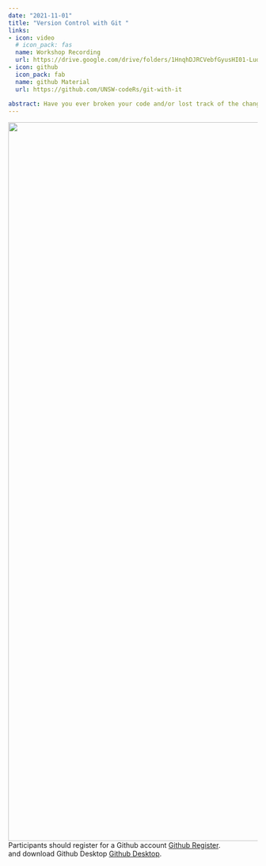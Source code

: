 ```yaml
---
date: "2021-11-01"
title: "Version Control with Git "
links:
- icon: video
  # icon_pack: fas
  name: Workshop Recording 
  url: https://drive.google.com/drive/folders/1HnqhDJRCVebfGyusHI01-LudLfojG9vM
- icon: github
  icon_pack: fab
  name: github Material
  url: https://github.com/UNSW-codeRs/git-with-it
  
abstract: Have you ever broken your code and/or lost track of the changes you've made? Have you ever trawled through your manual back ups to find some files you've hidden away? Have your collaborators ever emailed you code fixes and you struggle to see what has been updated? Maybe Git can help! Git is software for tracking changes in any set of files and also for coordinating work among collaborators. This workshop was designed for beginners and will guide participants in setting up git. We walked through some key git concepts then, put these into into practice during an interactive session.
---
```


<img src="git_workshop.png" width=1450 style = "margin-left: 0px; margin-right: 0px; float:right;" >


Participants should register for a Github account [Github Register](https://github.com/join).  
and download Github Desktop [Github Desktop](https://desktop.github.com).





